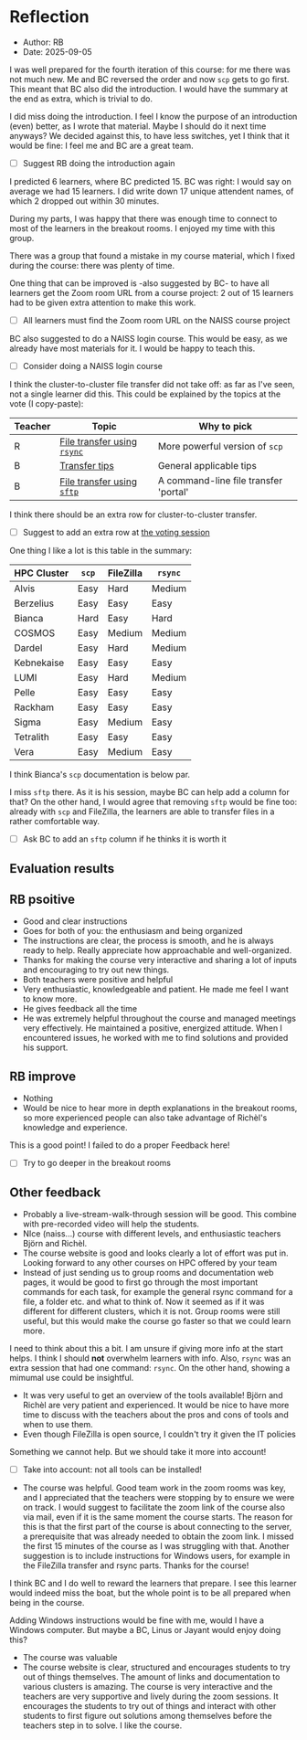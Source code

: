 # Reflection

- Author: RB
- Date: 2025-09-05

I was well prepared for the fourth iteration of this course:
for me there was not much new. Me and BC reversed the order and
now `scp` gets to go first. This meant that BC also did the introduction.
I would have the summary at the end as extra, which is trivial
to do.

I did miss doing the introduction. I feel I know the purpose of an introduction
(even) better, as I wrote that material.
Maybe I should do it next time anyways? 
We decided against this, to have less switches, yet
I think that it would be fine: I feel me and BC are a great team. 

- [ ] Suggest RB doing the introduction again

I predicted 6 learners, where BC predicted 15. BC was right: I would
say on average we had 15 learners. I did write down 17 unique attendent names,
of which 2 dropped out within 30 minutes.

During my parts, I was happy that there was enough time to connect
to most of the learners in the breakout rooms. I enjoyed my time with this
group.

There was a group that found a mistake in my course material,
which I fixed during the course: there was plenty of time.

One thing that can be improved is -also suggested by BC- to have
all learners get the Zoom room URL from a course project:
2 out of 15 learners had to be given extra attention to make this work. 

- [ ] All learners must find the Zoom room URL on the NAISS course project

BC also suggested to do a NAISS login course.
This would be easy, as we already have most materials for it.
I would be happy to teach this.

- [ ] Consider doing a NAISS login course

I think the cluster-to-cluster file transfer did not take off:
as far as I've seen, not a single learner did this.
This could be explained by the topics at the vote (I copy-paste):

<!-- markdownlint-disable MD013 --><!-- Tables cannot be split up over lines, hence will break 80 characters per line -->

Teacher|Topic                                         |Why to pick
-------|----------------------------------------------|-------------------------------------
R      |[File transfer using `rsync`](rsync/README.md)|More powerful version of `scp`
B      |[Transfer tips](transfer_tips/README.md)      |General applicable tips
B      |[File transfer using `sftp`](sftp/README.md)  |A command-line file transfer 'portal'

<!-- markdownlint-enable MD013 -->

I think there should be an extra row for cluster-to-cluster transfer.

- [ ] Suggest to add an extra row at
  [the voting session](https://uppmax.github.io/naiss_file_transfer_course/sessions/vote/)

One thing I like a lot is this table in the summary:

HPC Cluster|`scp`     |FileZilla |`rsync`
-----------|----------|----------|-------
Alvis      |Easy      |Hard      |Medium
Berzelius  |Easy      |Easy      |Easy
Bianca     |Hard      |Easy      |Hard
COSMOS     |Easy      |Medium    |Medium
Dardel     |Easy      |Hard      |Medium
Kebnekaise |Easy      |Easy      |Easy
LUMI       |Easy      |Hard      |Medium
Pelle      |Easy      |Easy      |Easy
Rackham    |Easy      |Easy      |Easy
Sigma      |Easy      |Medium    |Easy
Tetralith  |Easy      |Easy      |Easy
Vera       |Easy      |Medium    |Easy

I think Bianca's `scp` documentation is below par.

I miss `sftp` there. As it is his session, maybe BC can help add a column
for that? On the other hand, I would agree that removing `sftp` would be
fine too: already with `scp` and FileZilla, the learners are able
to transfer files in a rather comfortable way.

- [ ] Ask BC to add an `sftp` column if he thinks it is worth it

## Evaluation results

## RB psoitive

- Good and clear instructions
- Goes for both of you: the enthusiasm and being organized
- The instructions are clear, the process is smooth,
  and he is always ready to help.
  Really appreciate how approachable and well-organized.
- Thanks for making the course very interactive and sharing a lot of inputs
  and encouraging to try out new things.
- Both teachers were positive and helpful
- Very enthusiastic, knowledgeable and patient.
  He made me feel I want to know more.
- He gives feedback all the time
- He was extremely helpful throughout the course and managed meetings
  very effectively.
  He maintained a positive, energized attitude.
  When I encountered issues,
  he worked with me to find solutions and provided his support.

## RB improve

- Nothing
- Would be nice to hear more in depth explanations in the breakout rooms,
  so more experienced people can also take advantage of
  Richèl's knowledge and experience.

This is a good point! I failed to do a proper Feedback here!

- [ ] Try to go deeper in the breakout rooms

## Other feedback

- Probably a live-stream-walk-through session will be good.
  This combine with pre-recorded video will help the students.
- NIce (naiss...) course with different levels,
  and enthusiastic teachers Björn and Richèl.
- The course website is good and looks clearly a lot of effort was put in.
  Looking forward to any other courses on HPC offered by your team
- Instead of just sending us to group rooms and documentation web pages,
  it would be good to first go through the most important commands for
  each task, for example the general rsync command for a file,
  a folder etc. and what to think of.
  Now it seemed as if it was different for different clusters,
  which it is not.
  Group rooms were still useful, but this would make the course go faster
  so that we could learn more.

I need to think about this a bit. I am unsure if giving more info at the
start helps. I think I should **not** overwhelm learners with info.
Also, `rsync` was an extra session that had one command: `rsync`.
On the other hand, showing a mimumal use could be insightful.

- It was very useful to get an overview of the tools available!
  Björn and Richèl are very patient and experienced.
  It would be nice to have more time to discuss with the teachers
  about the pros and cons of tools and when to use them.
- Even though FileZilla is open source,
  I couldn't try it given the IT policies

Something we cannot help. But we should take it more into account!

- [ ] Take into account: not all tools can be installed!


- The course was helpful. Good team work in the zoom rooms was key,
  and I appreciated that the teachers were stopping by to ensure
  we were on track.
  I would suggest to facilitate the zoom link of the course also via mail,
  even if it is the same moment the course starts.
  The reason for this is that the first part of the course is
  about connecting to the server,
  a prerequisite that was already needed to obtain the zoom link.
  I missed the first 15 minutes of the course as I was struggling with that.
  Another suggestion is to include instructions for Windows users,
  for example in the FileZilla transfer and rsync parts.
  Thanks for the course!

I think BC and I do well to reward the learners that prepare. I see this
learner would indeed miss the boat, but the whole point is to be all
prepared when being in the course.

Adding Windows instructions would be fine with me, would I have a Windows
computer. But maybe a BC, Linus
or Jayant would enjoy doing this?

- The course was valuable
- The course website is clear, structured and encourages students
  to try out of things themselves.
  The amount of links and documentation to various clusters is amazing.
  The course is very interactive and the teachers are very supportive
  and lively during the zoom sessions.
  It encourages the students to try out of things and interact
  with other students to first figure out solutions among themselves
  before the teachers step in to solve. I like the course.


